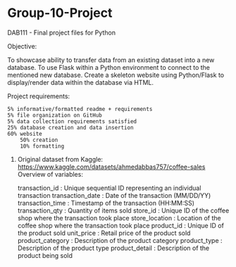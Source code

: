# Group-10-Project
 DAB111 - Final project files for Python

 Objective:

 To showcase ability to transfer data from an existing dataset into a new database.
 To use Flask within a Python environment to connect to the mentioned new database.
 Create a skeleton website using Python/Flask to display/render data within the database via HTML.

 Project requirements:

    5% informative/formatted readme + requirements  
    5% file organization on GitHub
    5% data collection requirements satisfied
    25% database creation and data insertion
    60% website
        50% creation
        10% formatting

1. Original dataset from Kaggle: https://www.kaggle.com/datasets/ahmedabbas757/coffee-sales
   Overview of variables:
   
   transaction_id : Unique sequential ID representing an individual transaction
   transaction_date : Date of the transaction (MM/DD/YY)
   transaction_time : Timestamp of the transaction (HH:MM:SS)
   transaction_qty : Quantity of items sold
   store_id : Unique ID of the coffee shop where the transaction took place
   store_location : Location of the coffee shop where the transaction took place
   product_id : Unique ID of the product sold
   unit_price : Retail price of the product sold
   product_category : Description of the product category
   product_type : Description of the product type
   product_detail : Description of the product being sold
